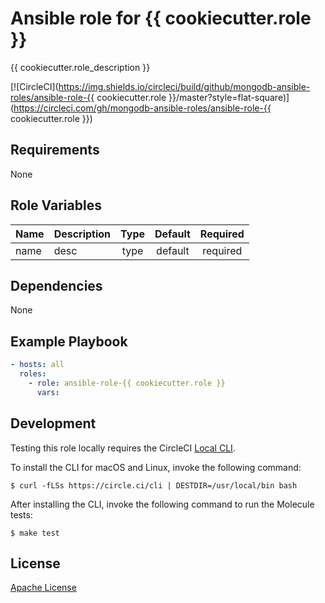 Ansible role for {{ cookiecutter.role }}
==================================

{{ cookiecutter.role_description }}

[![CircleCI](https://img.shields.io/circleci/build/github/mongodb-ansible-roles/ansible-role-{{ cookiecutter.role }}/master?style=flat-square)](https://circleci.com/gh/mongodb-ansible-roles/ansible-role-{{ cookiecutter.role }})

Requirements
------------

None

Role Variables
--------------

| Name | Description | Type | Default | Required |
|------|-------------|:----:|:-------:|:--------:|
| name | desc | type | default | required |

Dependencies
------------

None

Example Playbook
----------------

```yaml
- hosts: all
  roles:
    - role: ansible-role-{{ cookiecutter.role }}
      vars:
```

Development
-----------

Testing this role locally requires the CircleCI [Local CLI](https://circleci.com/docs/2.0/local-cli/).

To install the CLI for macOS and Linux, invoke the following command:

    $ curl -fLSs https://circle.ci/cli | DESTDIR=/usr/local/bin bash

After installing the CLI, invoke the following command to run the Molecule tests:

    $ make test

License
-------

[Apache License](LICENSE)
